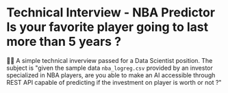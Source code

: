 # Technical Interview - NBA Predictor Is your favorite player going to last more than 5 years ?

🧐💯 A simple technical inverview passed for a Data Scientist position. The subject is "given the sample data `nba_logreg.csv` provided by an investor specialized in NBA players, are you able to make an AI accessible through REST API capable of predicting if the investment on player is worth or not ?"
